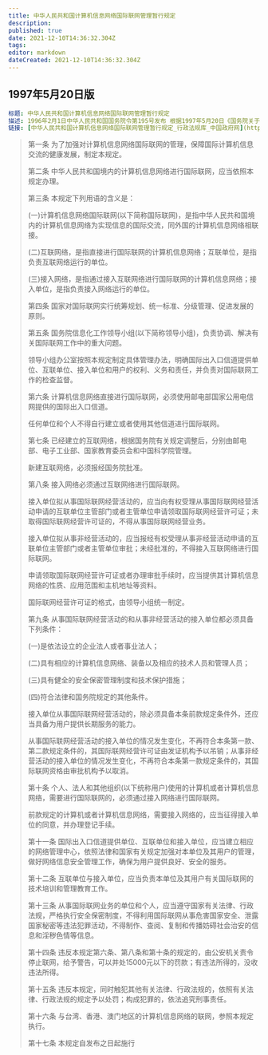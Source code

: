 ```yaml
---
title: 中华人民共和国计算机信息网络国际联网管理暂行规定
description: 
published: true
date: 2021-12-10T14:36:32.304Z
tags: 
editor: markdown
dateCreated: 2021-12-10T14:36:32.304Z
---
```


## 1997年5月20日版

```YAML
标题: 中华人民共和国计算机信息网络国际联网管理暂行规定
描述: 1996年2月1日中华人民共和国国务院令第195号发布 根据1997年5月20日《国务院关于修改〈中华人民共和国计算机信息网络国际联网管理暂行规定〉的决定》修正
链接: [中华人民共和国计算机信息网络国际联网管理暂行规定_行政法规库_中国政府网](https://web.archive.org/web/20211126031840/http://www.gov.cn/zhengce/2020-12/26/content_5574802.htm)
```

> 第一条 为了加强对计算机信息网络国际联网的管理，保障国际计算机信息交流的健康发展，制定本规定。
>
> 第二条 中华人民共和国境内的计算机信息网络进行国际联网，应当依照本规定办理。
>
> 第三条 本规定下列用语的含义是：
>
> (一)计算机信息网络国际联网(以下简称国际联网)，是指中华人民共和国境内的计算机信息网络为实现信息的国际交流，同外国的计算机信息网络相联接。
>
> (二)互联网络，是指直接进行国际联网的计算机信息网络；互联单位，是指负责互联网络运行的单位。
>
> (三)接入网络，是指通过接入互联网络进行国际联网的计算机信息网络；接入单位，是指负责接入网络运行的单位。
>
> 第四条 国家对国际联网实行统筹规划、统一标准、分级管理、促进发展的原则。
>
> 第五条 国务院信息化工作领导小组(以下简称领导小组)，负责协调、解决有关国际联网工作中的重大问题。
>
> 领导小组办公室按照本规定制定具体管理办法，明确国际出入口信道提供单位、互联单位、接入单位和用户的权利、义务和责任，并负责对国际联网工作的检查监督。
>
> 第六条 计算机信息网络直接进行国际联网，必须使用邮电部国家公用电信网提供的国际出入口信道。
>
> 任何单位和个人不得自行建立或者使用其他信道进行国际联网。
>
> 第七条 已经建立的互联网络，根据国务院有关规定调整后，分别由邮电部、电子工业部、国家教育委员会和中国科学院管理。
>
> 新建互联网络，必须报经国务院批准。
>
> 第八条 接入网络必须通过互联网络进行国际联网。
>
> 接入单位拟从事国际联网经营活动的，应当向有权受理从事国际联网经营活动申请的互联单位主管部门或者主管单位申请领取国际联网经营许可证；未取得国际联网经营许可证的，不得从事国际联网经营业务。
>
> 接入单位拟从事非经营活动的，应当报经有权受理从事非经营活动申请的互联单位主管部门或者主管单位审批；未经批准的，不得接入互联网络进行国际联网。
>
> 申请领取国际联网经营许可证或者办理审批手续时，应当提供其计算机信息网络的性质、应用范围和主机地址等资料。
>
> 国际联网经营许可证的格式，由领导小组统一制定。
>
> 第九条 从事国际联网经营活动的和从事非经营活动的接入单位都必须具备下列条件：
>
> (一)是依法设立的企业法人或者事业法人；
>
> (二)具有相应的计算机信息网络、装备以及相应的技术人员和管理人员；
>
> (三)具有健全的安全保密管理制度和技术保护措施；
>
> (四)符合法律和国务院规定的其他条件。
>
> 接入单位从事国际联网经营活动的，除必须具备本条前款规定条件外，还应当具备为用户提供长期服务的能力。
>
> 从事国际联网经营活动的接入单位的情况发生变化，不再符合本条第一款、第二款规定条件的，其国际联网经营许可证由发证机构予以吊销；从事非经营活动的接入单位的情况发生变化，不再符合本条第一款规定条件的，其国际联网资格由审批机构予以取消。
>
> 第十条 个人、法人和其他组织(以下统称用户)使用的计算机或者计算机信息网络，需要进行国际联网的，必须通过接入网络进行国际联网。
>
> 前款规定的计算机或者计算机信息网络，需要接入网络的，应当征得接入单位的同意，并办理登记手续。
>
> 第十一条 国际出入口信道提供单位、互联单位和接入单位，应当建立相应的网络管理中心，依照法律和国家有关规定加强对本单位及其用户的管理，做好网络信息安全管理工作，确保为用户提供良好、安全的服务。
>
> 第十二条 互联单位与接入单位，应当负责本单位及其用户有关国际联网的技术培训和管理教育工作。
>
> 第十三条 从事国际联网业务的单位和个人，应当遵守国家有关法律、行政法规，严格执行安全保密制度，不得利用国际联网从事危害国家安全、泄露国家秘密等违法犯罪活动，不得制作、查阅、复制和传播妨碍社会治安的信息和淫秽色情等信息。
>
> 第十四条 违反本规定第六条、第八条和第十条的规定的，由公安机关责令停止联网，给予警告，可以并处15000元以下的罚款；有违法所得的，没收违法所得。
>
> 第十五条 违反本规定，同时触犯其他有关法律、行政法规的，依照有关法律、行政法规的规定予以处罚；构成犯罪的，依法追究刑事责任。
>
> 第十六条 与台湾、香港、澳门地区的计算机信息网络的联网，参照本规定执行。
>
> 第十七条 本规定自发布之日起施行
